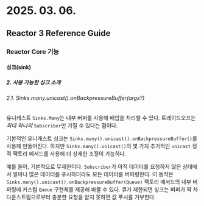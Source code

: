 # 2025. 03. 06.

## Reactor 3 Reference Guide

### Reactor Core 기능

#### 싱크(sink)

##### 2. 사용 가능한 싱크 소개

###### 2.1. Sinks.many.unicast().onBackpressureBuffer(args?)

유니캐스트 `Sinks.Many`는 내부 버퍼를 사용해 배압을 처리할 수 있다. 트레이드오프는 *최대 하나의* `Subscriber`만 가질 수 있다는 점이다.

기본적인 유니캐스트 싱크는 `Sinks.many().unicast().onBackpressureBuffer()`를 사용해 만들어진다. 하지만 `Sinks.many().unicast()`의 몇 가지 추가적인 `unicast` 정적 팩토리 메서드를 사용해 더 상세한 조정이 가능하다.

예를 들어, 기본적으로 무제한이다. `Subscriber`가 아직 데이터를 요청하지 않은 상태에서 얼마나 많은 데이터를 푸시하더라도 모든 데이터를 버퍼링한다. 이 동작은 `Sinks.many().unicast().onBackpressureBuffer(Queue)` 팩토리 메서드의 내부 버퍼링에 커스텀 `Queue` 구현체를 제공해 바꿀 수 있다. 큐가 제한되면 싱크는 버퍼가 꽉 차 다운스트림으로부터 충분한 요청을 받지 못하면 값 푸시를 거부한다.